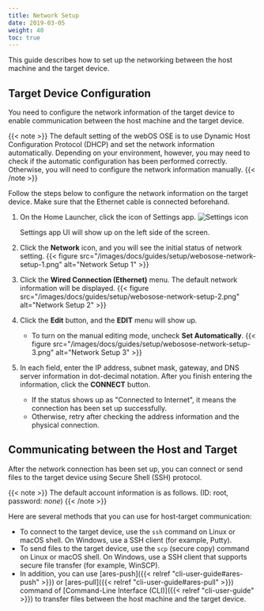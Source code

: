 ```yaml
---
title: Network Setup
date: 2019-03-05
weight: 40
toc: true
---
```


This guide describes how to set up the networking between the host machine and the target device.

## Target Device Configuration

You need to configure the network information of the target device to enable communication between the host machine and the target device.

{{< note >}}
The default setting of the webOS OSE is to use Dynamic Host Configuration Protocol (DHCP) and set the network information automatically. Depending on your environment, however, you may need to check if the automatic configuration has been performed correctly. Otherwise, you will need to configure the network information manually.
{{< /note >}}

Follow the steps below to configure the network information on the target device. Make sure that the Ethernet cable is connected beforehand.

1. On the Home Launcher, click the icon of Settings app. <img src="/images/docs/guides/setup/webosose-homelauncher-settings-icon.png" alt="Settings icon">

    Settings app UI will show up on the left side of the screen.
2. Click the **Network** icon, and you will see the initial status of network setting.
    {{< figure src="/images/docs/guides/setup/webosose-network-setup-1.png" alt="Network Setup 1" >}}
3. Click the **Wired Connection (Ethernet)** menu. The default network information will be displayed.
    {{< figure src="/images/docs/guides/setup/webosose-network-setup-2.png" alt="Network Setup 2" >}}
4. Click the **Edit** button, and the **EDIT** menu will show up.
    * To turn on the manual editing mode, uncheck **Set Automatically**.
    {{< figure src="/images/docs/guides/setup/webosose-network-setup-3.png" alt="Network Setup 3" >}}
5. In each field, enter the IP address, subnet mask, gateway, and DNS server information in dot-decimal notation. After you finish entering the information, click the **CONNECT** button.
    * If the status shows up as "Connected to Internet", it means the connection has been set up successfully.
    * Otherwise, retry after checking the address information and the physical connection.

## Communicating between the Host and Target

After the network connection has been set up, you can connect or send files to the target device using Secure Shell (SSH) protocol.

{{< note >}}
The default account information is as follows. (ID: root, password: *none*)
{{< /note >}}

Here are several methods that you can use for host-target communication:

* To connect to the target device, use the `ssh` command on Linux or macOS shell. On Windows, use a SSH client (for example, Putty).
* To send files to the target device, use the `scp` (secure copy) command on Linux or macOS shell. On Windows, use a SSH client that supports secure file transfer (for example, WinSCP).
* In addition, you can use [ares-push]({{< relref "cli-user-guide#ares-push" >}}) or [ares-pull]({{< relref "cli-user-guide#ares-pull" >}}) command of [Command-Line Interface (CLI)]({{< relref "cli-user-guide" >}}) to transfer files between the host machine and the target device.
